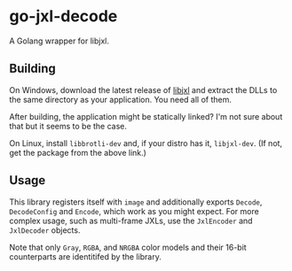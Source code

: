 # go-jxl-decode

A Golang wrapper for libjxl.

## Building

On Windows, download the latest release of [libjxl](https://github.com/libjxl/libjxl) and extract the DLLs to the same directory as your application. You need all of them.

After building, the application might be statically linked? I'm not sure about that but it seems to be the case.

On Linux, install `libbrotli-dev` and, if your distro has it, `libjxl-dev`. (If not, get the package from the above link.)

## Usage

This library registers itself with `image` and additionally exports `Decode`, `DecodeConfig` and `Encode`, which work as you might expect. For more complex usage, such as multi-frame JXLs, use the `JxlEncoder` and `JxlDecoder` objects.

Note that only `Gray`, `RGBA`, and `NRGBA` color models and their 16-bit counterparts are identitifed by the library.
